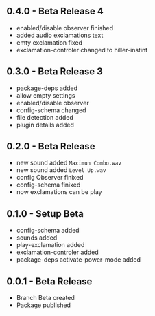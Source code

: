 ## 0.4.0 - Beta Release 4
* enabled/disable observer finished
* added audio exclamations text
* emty exclamation fixed
* exclamation-controler changed to hiller-instint

## 0.3.0 - Beta Release 3
* package-deps added
* allow empty settings
* enabled/disable observer
* config-schema changed
* file detection added
* plugin details added


## 0.2.0 - Beta Release
* new sound added `Maximun Combo.wav`
* new sound added `Level Up.wav`
* config Observer finixed
* config-schema finixed
* now exclamations can be play

## 0.1.0 - Setup Beta
* config-schema added
* sounds added
* play-exclamation added
* exclamation-controler added
* package-deps activate-power-mode added

## 0.0.1 - Beta Release
* Branch Beta created
* Package published
